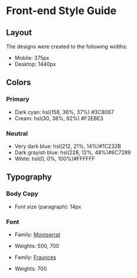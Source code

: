 # Front-end Style Guide

## Layout

The designs were created to the following widths:

- Mobile: 375px
- Desktop: 1440px

## Colors

### Primary

- Dark cyan: hsl(158, 36%, 37%) #3C8067
- Cream: hsl(30, 38%, 92%) #F2EBE3

### Neutral

- Very dark blue: hsl(212, 21%, 14%)#1C232B
- Dark grayish blue: hsl(228, 12%, 48%)#6C7289
- White: hsl(0, 0%, 100%)#FFFFFF

## Typography

### Body Copy

- Font size (paragraph): 14px

### Font

- Family: [Montserrat](https://fonts.google.com/specimen/Montserrat)
- Weights: 500, 700

- Family: [Fraunces](https://fonts.google.com/specimen/Fraunces)
- Weights: 700
